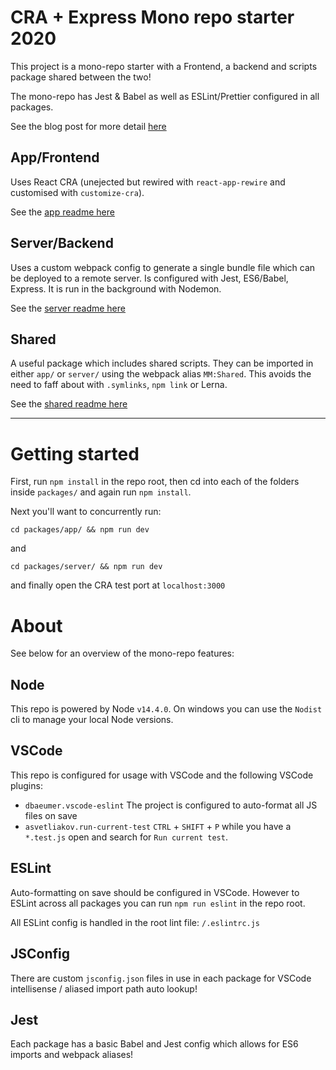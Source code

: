 # CRA + Express Mono repo starter 2020

This project is a mono-repo starter with a Frontend, a backend and scripts package shared between the two!

The mono-repo has Jest & Babel as well as ESLint/Prettier configured in all packages.

See the blog post for more detail [here](https://medium.com/@jowo_io/my-javascript-development-stack-in-2020-react-express-mono-repo-4418c8988e82)

## App/Frontend

Uses React CRA (unejected but rewired with `react-app-rewire` and customised with `customize-cra`).

See the [app readme here](./packages/app/README.md)

## Server/Backend

Uses a custom webpack config to generate a single bundle file which can be deployed to a remote server. Is configured with Jest, ES6/Babel, Express. It is run in the background with Nodemon.

See the [server readme here](./packages/server/README.md)

## Shared

A useful package which includes shared scripts. They can be imported in either `app/` or `server/` using the webpack alias `MM:Shared`. This avoids the need to faff about with `.symlinks`, `npm link` or Lerna.


See the [shared readme here](./packages/shared/README.md)

----

# Getting started

First, run `npm install` in the repo root, then cd into each of the folders inside `packages/` and again run `npm install`.

Next you'll want to concurrently run:

`cd packages/app/ && npm run dev`

and

`cd packages/server/ && npm run dev`

and finally open the CRA test port at `localhost:3000`

# About

See below for an overview of the mono-repo features:

## Node

This repo is powered by Node `v14.4.0`. On windows you can use the `Nodist` cli to manage your local Node versions.

## VSCode

This repo is configured for usage with VSCode and the following VSCode plugins:

* `dbaeumer.vscode-eslint`
    The project is configured to auto-format all JS files on save
* `asvetliakov.run-current-test`
    `CTRL` + `SHIFT` + `P` while you have a `*.test.js` open and search for `Run current test`.


## ESLint

Auto-formatting on save should be configured in VSCode. However to ESLint across all packages you can run `npm run eslint` in the repo root.

All ESLint config is handled in the root lint file: `/.eslintrc.js`

## JSConfig

There are custom `jsconfig.json` files in use in each package for VSCode intellisense / aliased import path auto lookup!

## Jest

Each package has a basic Babel and Jest config which allows for ES6 imports and webpack aliases!

